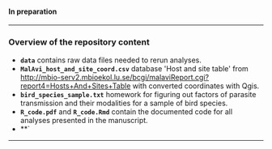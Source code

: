 
#### In preparation

------------------------------------------------------------------------

### Overview of the repository content

-   **`data`** contains raw data files needed to rerun analyses.
-   **`MalAvi_host_and_site_coord.csv`** database 'Host and site table' from http://mbio-serv2.mbioekol.lu.se/bcgi/malaviReport.cgi?report4=Hosts+And+Sites+Table 
		with converted coordinates with Qgis.
-   **`bird_species_sample.txt`** homework for figuring out factors of parasite transmission and their modalities for a sample of bird species.
-   **`R_code.pdf`** and **`R_code.Rmd`** contain the documented code for all analyses presented in the manuscript.
- 	**`
------------------------------------------------------------------------

